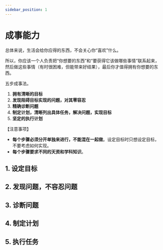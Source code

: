```yaml
---
sidebar_position: 1
---
```


# 成事能力

总体来说，生活会给你应得的东西，不会关心你“喜欢”什么。

所以，你应该一个人负责把“你想要的东西”和“要获得它该做哪些事情”联系起来，然后做这些事情（有时很困难，但能带来好结果），最后你才值得拥有你想要的东西。

五步成事法。

1. **拥有清晰的目标**
2. **发现阻碍目标实现的问题，对其零容忍**
3. **精确诊断问题**
4. **制定计划，清晰列出具体任务，解决问题，实现目标**
5. **坚定的执行计划**

【注意事项】

- **每个步骤必须分开单独来进行，不能混在一起做**。设定目标时只想设定目标，不要考虑如何实现。
- **每个步骤要求不同的天资和学科知识**。

## 1. 设定目标

## 2. 发现问题，不容忍问题

## 3. 诊断问题

## 4. 制定计划

## 5. 执行任务
